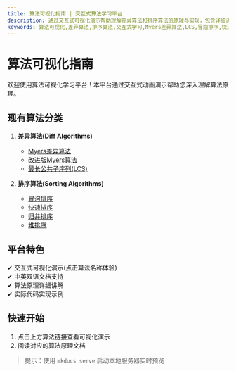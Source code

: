 ```yaml
---
title: 算法可视化指南 | 交互式算法学习平台
description: 通过交互式可视化演示帮助理解差异算法和排序算法的原理与实现，包含详细讲解和代码示例
keywords: 算法可视化,差异算法,排序算法,交互式学习,Myers差异算法,LCS,冒泡排序,快速排序,归并排序,堆排序
---
```


# 算法可视化指南

欢迎使用算法可视化学习平台！本平台通过交互式动画演示帮助您深入理解算法原理。

## 现有算法分类

1. **差异算法(Diff Algorithms)**
   - [Myers差异算法](diff/myers-diff.md)
   - [改进版Myers算法](diff/myers-diff-improved.md)
   - [最长公共子序列(LCS)](diff/lcs.md)

2. **排序算法(Sorting Algorithms)**
   - [冒泡排序](sorting/bubble-sort.md)
   - [快速排序](sorting/quick-sort.md)
   - [归并排序](sorting/merge-sort.md) 
   - [堆排序](sorting/heap-sort.md)

## 平台特色

✔ 交互式可视化演示(点击算法名称体验)  
✔ 中英双语文档支持  
✔ 算法原理详细讲解  
✔ 实际代码实现示例  

## 快速开始

1. 点击上方算法链接查看可视化演示
2. 阅读对应的算法原理文档

> 提示：使用 `mkdocs serve` 启动本地服务器实时预览
